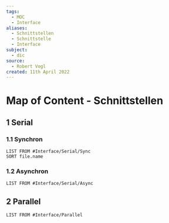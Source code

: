 ```yaml
---
tags:
  - MOC
  - Interface
aliases:
  - Schnittstellen
  - Schnittstelle
  - Interface
subject:
  - dic
source:
  - Robert Vogl
created: 11th April 2022
---
```


# Map of Content - Schnittstellen

## 1 Serial

### 1.1 Synchron

```dataview
LIST FROM #Interface/Serial/Sync 
SORT file.name
```

### 1.2 Asynchron

```dataview
LIST FROM #Interface/Serial/Async 
```

## 2 Parallel

```dataview
LIST FROM #Interface/Parallel
```